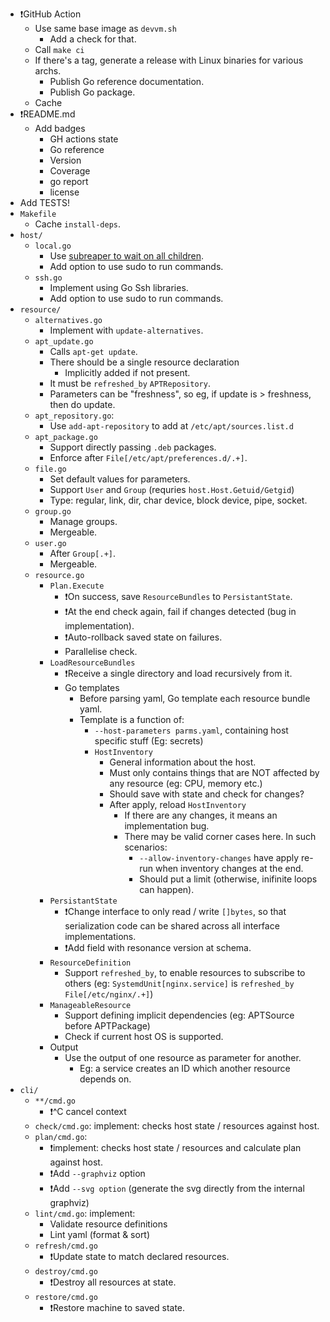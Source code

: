 - ❗GitHub Action
    - Use same base image as `devvm.sh`
        - Add a check for that.
    - Call `make ci`
    - If there's a tag, generate a release with Linux binaries for various archs.
        - Publish Go reference documentation.
        - Publish Go package.
    - Cache 
- ❗README.md
    - Add badges
      - GH actions state
      - Go reference
      - Version
      - Coverage
      - go report
      - license
- Add TESTS!
- `Makefile`
    - Cache `install-deps`.
- `host/`
    - `local.go`
        - Use [subreaper to wait on all children](https://github.com/fornellas/rrb/blob/main/runner/runner.go).
        - Add option to use sudo to run commands.
    - `ssh.go`
        - Implement using Go Ssh libraries.
        - Add option to use sudo to run commands.
- `resource/`
    - `alternatives.go`
        - Implement with `update-alternatives`.
    - `apt_update.go`
        - Calls `apt-get update`.
        - There should be a single resource declaration
            - Implicitly added if not present.
        - It must be `refreshed_by` `APTRepository`.
        - Parameters can be "freshness", so eg, if update is > freshness, then do update.
    - `apt_repository.go`:
        - Use `add-apt-repository` to add at `/etc/apt/sources.list.d`
    - `apt_package.go`
        - Support directly passing `.deb` packages.
        - Enforce after `File[/etc/apt/preferences.d/.+]`.
    - `file.go`
        - Set default values for parameters.
        - Support `User` and `Group` (requries `host.Host.Getuid/Getgid`)
        - Type: regular, link, dir, char device, block device, pipe, socket.
    - `group.go`
        - Manage groups.
        - Mergeable.
    - `user.go`
        - After `Group[.+]`.
        - Mergeable.
    - `resource.go`
        - `Plan.Execute`
            - ❗On success, save `ResourceBundles` to `PersistantState`.
            - ❗At the end check again, fail if changes detected (bug in implementation).
            - ❗Auto-rollback saved state on failures.
            - Parallelise check.
        - `LoadResourceBundles`
            - ❗Receive a single directory and load recursively from it.
            - Go templates
                - Before parsing yaml, Go template each resource bundle yaml.
                - Template is a function of:
                    - `--host-parameters parms.yaml`, containing host specific stuff (Eg: secrets)
                    - `HostInventory`
                        - General information about the host.
                        - Must only contains things that are NOT affected by any resource (eg: CPU, memory etc.)
                        - Should save with state and check for changes?
                        - After apply, reload `HostInventory`
                            - If there are any changes, it means an implementation bug.
                            - There may be valid corner cases here. In such scenarios:
                                - `--allow-inventory-changes` have apply re-run when inventory changes at the end.
                                - Should put a limit (otherwise, inifinite loops can happen).
        - `PersistantState`
            - ❗Change interface to only read / write `[]bytes`, so that serialization code can be shared across all interface implementations.
            - ❗Add field with resonance version at schema.
        - `ResourceDefinition`
            - Support `refreshed_by`, to enable resources to subscribe to others (eg: `SystemdUnit[nginx.service]` is `refreshed_by` `File[/etc/nginx/.+]`)
        - `ManageableResource`
            - Support defining implicit dependencies (eg: APTSource before APTPackage)
            - Check if current host OS is supported.
        - Output
            - Use the output of one resource as parameter for another.
                - Eg: a service creates an ID which another resource depends on.
- `cli/`
    - `**/cmd.go`
        - ❗^C cancel context
    - `check/cmd.go`: implement: checks host state / resources against host.
    - `plan/cmd.go`:
        - ❗implement: checks host state / resources and calculate plan against host.
        - ❗Add `--graphviz` option
        - ❗Add `--svg option` (generate the svg directly from the internal graphviz)
    - `lint/cmd.go`: implement:
        - Validate resource definitions
        - Lint yaml (format & sort)
    - `refresh/cmd.go`
    	- ❗Update state to match declared resources.
    - `destroy/cmd.go`
        - ❗Destroy all resources at state.
    - `restore/cmd.go`
        - ❗Restore machine to saved state.